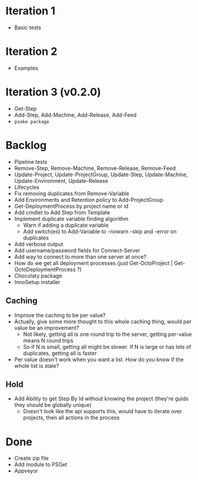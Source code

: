 Iteration 1
===========
- Basic tests

Iteration 2
===========
- Examples

Iteration 3 (v0.2.0)
====================
- Get-Step
- Add-Step, Add-Machine, Add-Release, Add-Feed
- `psake package`

Backlog
=======
- Pipeline tests
- Remove-Step, Remove-Machine, Remove-Release, Remove-Feed
- Update-Project, Update-ProjectGroup, Update-Step, Update-Machine, Update-Environment, Update-Release
- Lifecycles
- Fix removing duplicates from Remove-Variable
- Add Environments and Retention policy to Add-ProjectGroup
- Get-DeploymentProcess by project name or id
- Add cmdlet to Add Step from Template
- Implement duplicate variable finding algorithm
	- Warn if adding a duplicate variable
	- Add switch(es) to Add-Variable to -nowarn -skip and -error on duplicates
- Add verbose output
- Add username/password fields for Connect-Server
- Add way to connect to more than one server at once?
- How do we get all deployment processes (just Get-OctoProject | Get-OctoDeploymentProcess ?)
- Chocolaty package
- InnoSetup installer

Caching
-------
- Improve the caching to be per value?
- Actually, give some more thought to this whole caching thing, would per value be an improvement?
	- Not likely, getting all is one round trip to the server, getting per-value means N round trips
	- So if N is small, getting all might be slower. If N is large or has lots of duplicates, getting all is faster
- Per value doesn't work when you want a list. How do you know if the whole list is stale?

Hold
----
- Add Ability to get Step By Id without knowing the project (they're guids they should be globally unique)
	- Doesn't look like the api supports this, would have to iterate over projects, then all actions in the process

Done
====
- Create zip file
- Add module to PSGet
- Appveyor